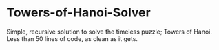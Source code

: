 # Towers-of-Hanoi-Solver
Simple, recursive solution to solve the timeless puzzle; Towers of Hanoi.
Less than 50 lines of code, as clean as it gets.
